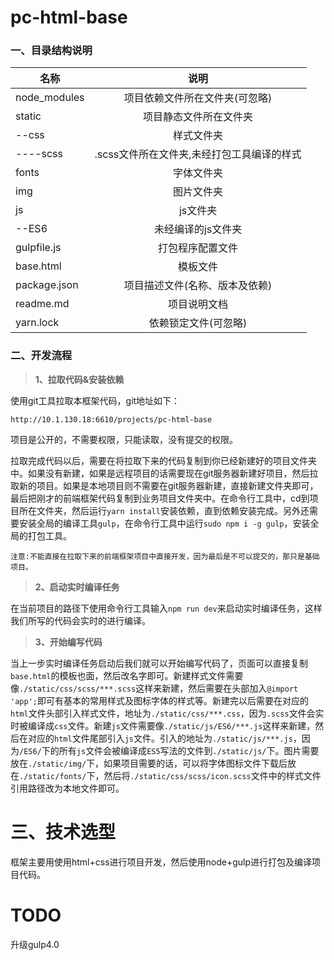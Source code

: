 # pc-html-base


### 一、目录结构说明

名称|说明|
--|:--:|
node_modules|项目依赖文件所在文件夹(可忽略)
static|项目静态文件所在文件夹|
--css|样式文件夹|
----scss|.scss文件所在文件夹,未经打包工具编译的样式|
fonts|字体文件夹|
img|图片文件夹|
js|js文件夹
--ES6|未经编译的js文件夹|
gulpfile.js|打包程序配置文件|
base.html|模板文件|
package.json|项目描述文件(名称、版本及依赖)|
readme.md|项目说明文档|
yarn.lock|依赖锁定文件(可忽略)|



### 二、开发流程

> **1、拉取代码&安装依赖**

使用git工具拉取本框架代码，git地址如下：
```
http://10.1.130.18:6610/projects/pc-html-base
```
项目是公开的，不需要权限，只能读取，没有提交的权限。

拉取完成代码以后，需要在将拉取下来的代码复制到你已经新建好的项目文件夹中。如果没有新建，如果是远程项目的话需要现在git服务器新建好项目，然后拉取新的项目。如果是本地项目则不需要在git服务器新建，直接新建文件夹即可，最后把刚才的前端框架代码复制到业务项目文件夹中。在命令行工具中，cd到项目所在文件夹，然后运行`yarn install`安装依赖，直到依赖安装完成。另外还需要安装全局的编译工具`gulp`，在命令行工具中运行`sudo npm i -g gulp`，安装全局的打包工具。

`注意:不能直接在拉取下来的前端框架项目中直接开发，因为最后是不可以提交的，那只是基础项目。`



> **2、启动实时编译任务**

在当前项目的路径下使用命令行工具输入`npm run dev`来启动实时编译任务，这样我们所写的代码会实时的进行编译。

> **3、开始编写代码**

当上一步实时编译任务启动后我们就可以开始编写代码了，页面可以直接复制`base.html`的模板也面，然后改名字即可。新建样式文件需要像`./static/css/scss/***.scss`这样来新建，然后需要在头部加入`@import 'app';`即可有基本的常用样式及图标字体的样式等。新建完以后需要在对应的`html`文件头部引入样式文件，地址为`./static/css/***.css`，因为`.scss`文件会实时被编译成`css`文件。新建`js`文件需要像`./static/js/ES6/***.js`这样来新建，然后在对应的`html`文件尾部引入`js`文件。引入的地址为`./static/js/***.js`，因为`/ES6/`下的所有`js`文件会被编译成`ES5`写法的文件到`./static/js/`下。图片需要放在`./static/img/`下，如果项目需要的话，可以将字体图标文件下载后放在`./static/fonts/`下，然后将`./static/css/scss/icon.scss`文件中的样式文件引用路径改为本地文件即可。



# 三、技术选型
框架主要用使用html+css进行项目开发，然后使用node+gulp进行打包及编译项目代码。


# TODO
升级gulp4.0
